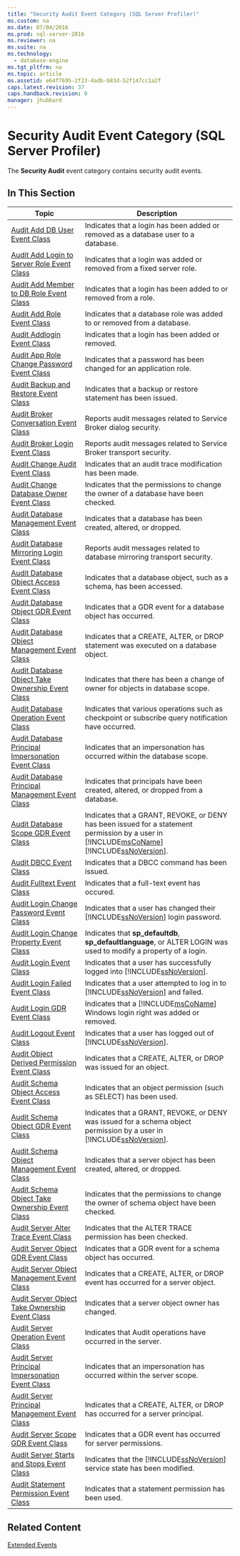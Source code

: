 ```yaml
---
title: "Security Audit Event Category (SQL Server Profiler)"
ms.custom: na
ms.date: 07/04/2016
ms.prod: sql-server-2016
ms.reviewer: na
ms.suite: na
ms.technology: 
  - database-engine
ms.tgt_pltfrm: na
ms.topic: article
ms.assetid: e64f7695-2f23-4adb-b83d-52f147cc1a2f
caps.latest.revision: 37
caps.handback.revision: 0
manager: jhubbard
---
```

# Security Audit Event Category (SQL Server Profiler)
The **Security Audit** event category contains security audit events.  
  
## In This Section  
  
|Topic|Description|  
|-----------|-----------------|  
|[Audit Add DB User Event Class](../../Topics/TopicNameNotContainA/Audit-Add-DB-User-Event-Class.md)|Indicates that a login has been added or removed as a database user to a database.|  
|[Audit Add Login to Server Role Event Class](../../Topics/TopicNameNotContainA/Audit-Add-Login-to-Server-Role-Event-Class.md)|Indicates that a login was added or removed from a fixed server role.|  
|[Audit Add Member to DB Role Event Class](../../Topics/TopicNameNotContainA/Audit-Add-Member-to-DB-Role-Event-Class.md)|Indicates that a login has been added to or removed from a role.|  
|[Audit Add Role Event Class](../../Topics/TopicNameNotContainA/Audit-Add-Role-Event-Class.md)|Indicates that a database role was added to or removed from a database.|  
|[Audit Addlogin Event Class](../../Topics/TopicNameNotContainA/Audit-Addlogin-Event-Class.md)|Indicates that a login has been added or removed.|  
|[Audit App Role Change Password Event Class](../../Topics/TopicNameNotContainA/Audit-App-Role-Change-Password-Event-Class.md)|Indicates that a password has been changed for an application role.|  
|[Audit Backup and Restore Event Class](../../Topics/TopicNameNotContainA/Audit-Backup-and-Restore-Event-Class.md)|Indicates that a backup or restore statement has been issued.|  
|[Audit Broker Conversation Event Class](../../Topics/TopicNameNotContainA/Audit-Broker-Conversation-Event-Class.md)|Reports audit messages related to Service Broker dialog security.|  
|[Audit Broker Login Event Class](../../Topics/TopicNameNotContainA/Audit-Broker-Login-Event-Class.md)|Reports audit messages related to Service Broker transport security.|  
|[Audit Change Audit Event Class](../../Topics/TopicNameNotContainA/Audit-Change-Audit-Event-Class.md)|Indicates that an audit trace modification has been made.|  
|[Audit Change Database Owner Event Class](../../Topics/TopicNameNotContainA/Audit-Change-Database-Owner-Event-Class.md)|Indicates that the permissions to change the owner of a database have been checked.|  
|[Audit Database Management Event Class](../../Topics/TopicNameNotContainA/Audit-Database-Management-Event-Class.md)|Indicates that a database has been created, altered, or dropped.|  
|[Audit Database Mirroring Login Event Class](../../Topics/TopicNameNotContainA/Audit-Database-Mirroring-Login-Event-Class.md)|Reports audit messages related to database mirroring transport security.|  
|[Audit Database Object Access Event Class](../../Topics/TopicNameNotContainA/Audit-Database-Object-Access-Event-Class.md)|Indicates that a database object, such as a schema, has been accessed.|  
|[Audit Database Object GDR Event Class](../../Topics/TopicNameNotContainA/Audit-Database-Object-GDR-Event-Class.md)|Indicates that a GDR event for a database object has occurred.|  
|[Audit Database Object Management Event Class](../../Topics/TopicNameNotContainA/Audit-Database-Object-Management-Event-Class.md)|Indicates that a CREATE, ALTER, or DROP statement was executed on a database object.|  
|[Audit Database Object Take Ownership Event Class](../../Topics/TopicNameNotContainA/Audit-Database-Object-Take-Ownership-Event-Class.md)|Indicates that there has been a change of owner for objects in database scope.|  
|[Audit Database Operation Event Class](../../Topics/TopicNameNotContainA/Audit-Database-Operation-Event-Class.md)|Indicates that various operations such as checkpoint or subscribe query notification have occurred.|  
|[Audit Database Principal Impersonation Event Class](../../Topics/TopicNameNotContainA/Audit-Database-Principal-Impersonation-Event-Class.md)|Indicates that an impersonation has occurred within the database scope.|  
|[Audit Database Principal Management Event Class](../../Topics/TopicNameNotContainA/Audit-Database-Principal-Management-Event-Class.md)|Indicates that principals have been created, altered, or dropped from a database.|  
|[Audit Database Scope GDR Event Class](../../Topics/TopicNameNotContainA/Audit-Database-Scope-GDR-Event-Class.md)|Indicates that a GRANT, REVOKE, or DENY has been issued for a statement permission by a user in [!INCLUDE[msCoName](../../Topics/TopicNameContainA/tokens/msCoName_md.md)] [!INCLUDE[ssNoVersion](../../Topics/TopicNameContainA/tokens/ssNoVersion_md.md)].|  
|[Audit DBCC Event Class](../../Topics/TopicNameNotContainA/Audit-DBCC-Event-Class.md)|Indicates that a DBCC command has been issued.|  
|[Audit Fulltext Event Class](../../Topics/TopicNameNotContainA/Audit-Fulltext-Event-Class.md)|Indicates that a full-text event has occured.|  
|[Audit Login Change Password Event Class](../../Topics/TopicNameNotContainA/Audit-Login-Change-Password-Event-Class.md)|Indicates that a user has changed their [!INCLUDE[ssNoVersion](../../Topics/TopicNameContainA/tokens/ssNoVersion_md.md)] login password.|  
|[Audit Login Change Property Event Class](../../Topics/TopicNameNotContainA/Audit-Login-Change-Property-Event-Class.md)|Indicates that **sp_defaultdb**, **sp_defaultlanguage**, or ALTER LOGIN was used to modify a property of a login.|  
|[Audit Login Event Class](../../Topics/TopicNameNotContainA/Audit-Login-Event-Class.md)|Indicates that a user has successfully logged into [!INCLUDE[ssNoVersion](../../Topics/TopicNameContainA/tokens/ssNoVersion_md.md)].|  
|[Audit Login Failed Event Class](../../Topics/TopicNameNotContainA/Audit-Login-Failed-Event-Class.md)|Indicates that a user attempted to log in to [!INCLUDE[ssNoVersion](../../Topics/TopicNameContainA/tokens/ssNoVersion_md.md)] and failed.|  
|[Audit Login GDR Event Class](../../Topics/TopicNameNotContainA/Audit-Login-GDR-Event-Class.md)|Indicates that a [!INCLUDE[msCoName](../../Topics/TopicNameContainA/tokens/msCoName_md.md)] Windows login right was added or removed.|  
|[Audit Logout Event Class](../../Topics/TopicNameNotContainA/Audit-Logout-Event-Class.md)|Indicates that a user has logged out of [!INCLUDE[ssNoVersion](../../Topics/TopicNameContainA/tokens/ssNoVersion_md.md)].|  
|[Audit Object Derived Permission Event Class](../../Topics/TopicNameNotContainA/Audit-Object-Derived-Permission-Event-Class.md)|Indicates that a CREATE, ALTER, or DROP was issued for an object.|  
|[Audit Schema Object Access Event Class](../../Topics/TopicNameNotContainA/Audit-Schema-Object-Access-Event-Class.md)|Indicates that an object permission (such as SELECT) has been used.|  
|[Audit Schema Object GDR Event Class](../../Topics/TopicNameNotContainA/Audit-Schema-Object-GDR-Event-Class.md)|Indicates that a GRANT, REVOKE, or DENY was issued for a schema object permission by a user in [!INCLUDE[ssNoVersion](../../Topics/TopicNameContainA/tokens/ssNoVersion_md.md)].|  
|[Audit Schema Object Management Event Class](../../Topics/TopicNameNotContainA/Audit-Schema-Object-Management-Event-Class.md)|Indicates that a server object has been created, altered, or dropped.|  
|[Audit Schema Object Take Ownership Event Class](../../Topics/TopicNameNotContainA/Audit-Schema-Object-Take-Ownership-Event-Class.md)|Indicates that the permissions to change the owner of schema object have been checked.|  
|[Audit Server Alter Trace Event Class](../../Topics/TopicNameNotContainA/Audit-Server-Alter-Trace-Event-Class.md)|Indicates that the ALTER TRACE permission has been checked.|  
|[Audit Server Object GDR Event Class](../../Topics/TopicNameNotContainA/Audit-Server-Object-GDR-Event-Class.md)|Indicates that a GDR event for a schema object has occurred.|  
|[Audit Server Object Management Event Class](../../Topics/TopicNameNotContainA/Audit-Server-Object-Management-Event-Class.md)|Indicates that a CREATE, ALTER, or DROP event has occurred for a server object.|  
|[Audit Server Object Take Ownership Event Class](../../Topics/TopicNameNotContainA/Audit-Server-Object-Take-Ownership-Event-Class.md)|Indicates that a server object owner has changed.|  
|[Audit Server Operation Event Class](../../Topics/TopicNameNotContainA/Audit-Server-Operation-Event-Class.md)|Indicates that Audit operations have occurred in the server.|  
|[Audit Server Principal Impersonation Event Class](../../Topics/TopicNameNotContainA/Audit-Server-Principal-Impersonation-Event-Class.md)|Indicates that an impersonation has occurred within the server scope.|  
|[Audit Server Principal Management Event Class](../../Topics/TopicNameNotContainA/Audit-Server-Principal-Management-Event-Class.md)|Indicates that a CREATE, ALTER, or DROP has occurred for a server principal.|  
|[Audit Server Scope GDR Event Class](../../Topics/TopicNameNotContainA/Audit-Server-Scope-GDR-Event-Class.md)|Indicates that a GDR event has occurred for server permissions.|  
|[Audit Server Starts and Stops Event Class](../../Topics/TopicNameNotContainA/Audit-Server-Starts-and-Stops-Event-Class.md)|Indicates that the [!INCLUDE[ssNoVersion](../../Topics/TopicNameContainA/tokens/ssNoVersion_md.md)] service state has been modified.|  
|[Audit Statement Permission Event Class](../../Topics/TopicNameNotContainA/Audit-Statement-Permission-Event-Class.md)|Indicates that a statement permission has been used.|  
  
## Related Content  
 [Extended Events](../../Topics/TopicNameNotContainA/Extended-Events.md)